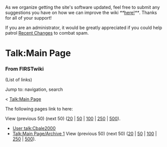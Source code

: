 As we organize getting the site's software updated, feel free to submit any
suggestions you have on how we can improve the wiki
_**_[here!](/index.php/User:Hallry/Suggestions "User:Hallry/Suggestions"
)_**_. Thanks for all of your support!

If you are an administrator, it would be greatly appreciated if you could help
patrol [Recent Changes](/index.php/Special:Recentchanges
"Special:Recentchanges" ) to combat spam.

# Talk:Main Page

### From FIRSTwiki

(List of links)

Jump to: navigation, search

&lt; [Talk:Main Page](/index.php?title=Talk:Main_Page&redirect=no "Talk:Main
Page" )  

The following pages link to here:

View (previous 50) (next 50)
([20](/index.php?title=Special:Whatlinkshere/Talk:Main_Page&limit=20&from=0
"Special:Whatlinkshere/Talk:Main Page" ) |
[50](/index.php?title=Special:Whatlinkshere/Talk:Main_Page&limit=50&from=0
"Special:Whatlinkshere/Talk:Main Page" ) |
[100](/index.php?title=Special:Whatlinkshere/Talk:Main_Page&limit=100&from=0
"Special:Whatlinkshere/Talk:Main Page" ) |
[250](/index.php?title=Special:Whatlinkshere/Talk:Main_Page&limit=250&from=0
"Special:Whatlinkshere/Talk:Main Page" ) |
[500](/index.php?title=Special:Whatlinkshere/Talk:Main_Page&limit=500&from=0
"Special:Whatlinkshere/Talk:Main Page" )).

  * [User talk:Cbale2000](/index.php/User_talk:Cbale2000 "User talk:Cbale2000" )
  * [Talk:Main Page/Archive 1](/index.php/Talk:Main_Page/Archive_1 "Talk:Main Page/Archive 1" )
View (previous 50) (next 50)
([20](/index.php?title=Special:Whatlinkshere/Talk:Main_Page&limit=20&from=0
"Special:Whatlinkshere/Talk:Main Page" ) |
[50](/index.php?title=Special:Whatlinkshere/Talk:Main_Page&limit=50&from=0
"Special:Whatlinkshere/Talk:Main Page" ) |
[100](/index.php?title=Special:Whatlinkshere/Talk:Main_Page&limit=100&from=0
"Special:Whatlinkshere/Talk:Main Page" ) |
[250](/index.php?title=Special:Whatlinkshere/Talk:Main_Page&limit=250&from=0
"Special:Whatlinkshere/Talk:Main Page" ) |
[500](/index.php?title=Special:Whatlinkshere/Talk:Main_Page&limit=500&from=0
"Special:Whatlinkshere/Talk:Main Page" )).

